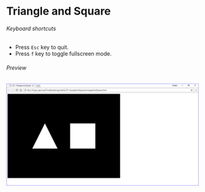 # Triangle and Square

###### Keyboard shortcuts

*   Press `Esc` key to quit.
*   Press `f` key to toggle fullscreen mode.

###### Preview

![triangleAndSquare][triangle-and-square-image]

[//]: # "Image declaration"
[triangle-and-square-image]: ./preview/triangleAndSquare.png "Triangle and Square"
